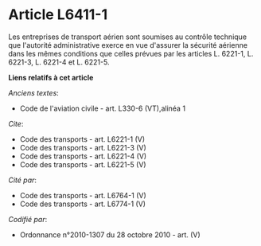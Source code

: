 # Article L6411-1

Les entreprises de transport aérien sont soumises au contrôle technique que l'autorité administrative exerce en vue d'assurer
la sécurité aérienne dans les mêmes conditions que celles prévues par les articles L. 6221-1, L. 6221-3, L. 6221-4 et L.
6221-5.

**Liens relatifs à cet article**

_Anciens textes_:

  - Code de l'aviation civile - art. L330-6 (VT),alinéa 1

_Cite_:

  - Code des transports - art. L6221-1 (V)
  - Code des transports - art. L6221-3 (V)
  - Code des transports - art. L6221-4 (V)
  - Code des transports - art. L6221-5 (V)

_Cité par_:

  - Code des transports - art. L6764-1 (V)
  - Code des transports - art. L6774-1 (V)

_Codifié par_:

  - Ordonnance n°2010-1307 du 28 octobre 2010 - art. (V)
